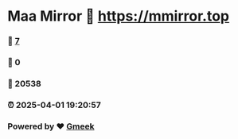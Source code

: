 # Maa Mirror :link: https://mmirror.top 
### :page_facing_up: [7](https://mmirror.top/tag.html) 
### :speech_balloon: 0 
### :hibiscus: 20538 
### :alarm_clock: 2025-04-01 19:20:57 
### Powered by :heart: [Gmeek](https://github.com/Meekdai/Gmeek)
